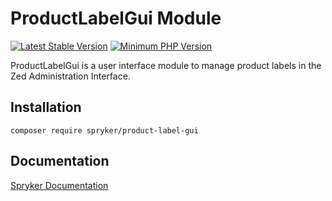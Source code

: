 # ProductLabelGui Module
[![Latest Stable Version](https://poser.pugx.org/spryker/product-label-gui/v/stable.svg)](https://packagist.org/packages/spryker/product-label-gui)
[![Minimum PHP Version](https://img.shields.io/badge/php-%3E%3D%208.1-8892BF.svg)](https://php.net/)

ProductLabelGui is a user interface module to manage product labels in the Zed Administration Interface.

## Installation

```
composer require spryker/product-label-gui
```

## Documentation

[Spryker Documentation](https://docs.spryker.com)
